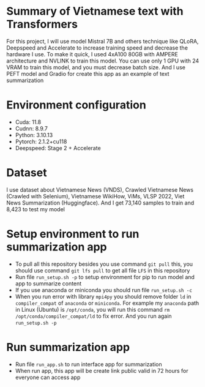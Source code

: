 # Summary of Vietnamese text with Transformers
For this project, I will use model Mistral 7B and others technique like QLoRA, Deepspeed and Accelerate to increase training speed and decrease the hardware I use. To make it quick, I used 4xA100 80GB with AMPERE architecture and NVLINK to train this model. You can use only 1 GPU with 24 VRAM to train this model, and you must decrease batch size. And I use PEFT model and Gradio for create this app as an example of text summarization
# Environment configuration
* Cuda: 11.8
* Cudnn: 8.9.7
* Python: 3.10.13
* Pytorch: 2.1.2+cu118
* Deepspeed: Stage 2 + Accelerate
# Dataset
I use dataset about Vietnamese News (VNDS), Crawled Vietnamese News (Crawled with Selenium), Vietnamese WikiHow, ViMs, VLSP 2022, Viet News Summarization (Huggingface). And I get 73,140 samples to train and 8,423 to test my model 
# Setup environment to run summarization app
* To pull all this repository besides you use command `git pull` this, you should use command `git lfs pull` to get all file `LFS` in this repository 
* Run file `run_setup.sh -p` to setup environment for pip to run model and app to summarize content
* If you use anaconda or miniconda you should run file `run_setup.sh -c`
* When you run error with library `mpi4py` you should remove folder `ld` in `compiler_compat` of `anaconda` or `miniconda`. For example my `anaconda` path in Linux (Ubuntu) is `/opt/conda`, you will run this command `rm /opt/conda/compiler_compat/ld` to fix error. And you run again `run_setup.sh -p`
# Run summarization app
* Run file `run_app.sh` to run interface app for summarization
* When run app, this app will be create link public valid in 72 hours for everyone can access app